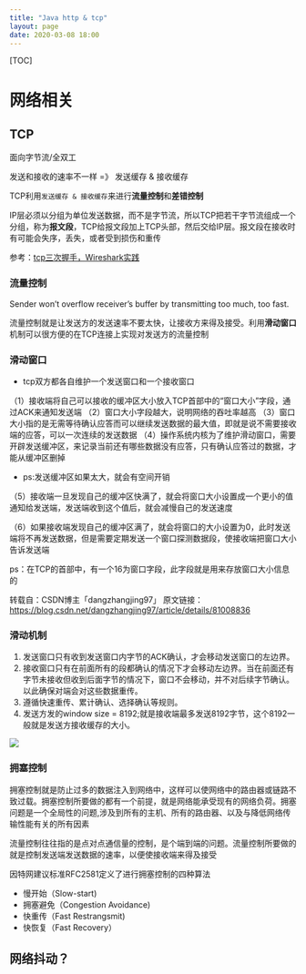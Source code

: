 ```yaml
---
title: "Java http & tcp"
layout: page
date: 2020-03-08 18:00
---
```


[TOC]

# 网络相关

## TCP

面向字节流/全双工

发送和接收的速率不一样 =》 发送缓存 & 接收缓存

TCP利用`发送缓存 & 接收缓存`来进行**流量控制**和**差错控制**

IP层必须以分组为单位发送数据，而不是字节流，所以TCP把若干字节流组成一个分组，称为**报文段**，TCP给报文段加上TCP头部，然后交给IP层。报文段在接收时有可能会失序，丢失，或者受到损伤和重传

参考：<a href="https://blog.csdn.net/qq_26437925/article/details/52100293" target="_blank">tcp三次握手，Wireshark实践</a>

### 流量控制

Sender won’t overflow receiver’s buffer by transmitting too much, too fast.

流量控制就是让发送方的发送速率不要太快，让接收方来得及接受。利用**滑动窗口**机制可以很方便的在TCP连接上实现对发送方的流量控制

### 滑动窗口

* tcp双方都各自维护一个发送窗口和一个接收窗口

（1）接收端将自己可以接收的缓冲区大小放入TCP首部中的“窗口大小”字段，通过ACK来通知发送端
（2）窗口大小字段越大，说明网络的吞吐率越高
（3）窗口大小指的是无需等待确认应答而可以继续发送数据的最大值，即就是说不需要接收端的应答，可以一次连续的发送数据
（4）操作系统内核为了维护滑动窗口，需要开辟发送缓冲区，来记录当前还有哪些数据没有应答，只有确认应答过的数据，才能从缓冲区删掉

* ps:发送缓冲区如果太大，就会有空间开销

（5）接收端一旦发现自己的缓冲区快满了，就会将窗口大小设置成一个更小的值通知给发送端，发送端收到这个值后，就会减慢自己的发送速度

（6）如果接收端发现自己的缓冲区满了，就会将窗口的大小设置为0，此时发送端将不再发送数据，但是需要定期发送一个窗口探测数据段，使接收端把窗口大小告诉发送端

ps：在TCP的首部中，有一个16为窗口字段，此字段就是用来存放窗口大小信息的

转载自：CSDN博主「dangzhangjing97」
原文链接：<a href="https://blog.csdn.net/dangzhangjing97/article/details/81008836">https://blog.csdn.net/dangzhangjing97/article/details/81008836</a>

### 滑动机制

1. 发送窗口只有收到发送窗口内字节的ACK确认，才会移动发送窗口的左边界。
2. 接收窗口只有在前面所有的段都确认的情况下才会移动左边界。当在前面还有字节未接收但收到后面字节的情况下，窗口不会移动，并不对后续字节确认。以此确保对端会对这些数据重传。
3. 遵循快速重传、累计确认、选择确认等规则。
4. 发送方发的window size = 8192;就是接收端最多发送8192字节，这个8192一般就是发送方接收缓存的大小。

![](https://raw.githubusercontent.com/doctording/sword_at_offer/master/content/java_io/imgs/slide_window.png)

### 拥塞控制

拥塞控制就是防止过多的数据注入到网络中，这样可以使网络中的路由器或链路不致过载。拥塞控制所要做的都有一个前提，就是网络能承受现有的网络负荷。拥塞问题是一个全局性的问题,涉及到所有的主机、所有的路由器、以及与降低网络传输性能有关的所有因素

流量控制往往指的是点对点通信量的控制，是个端到端的问题。流量控制所要做的就是控制发送端发送数据的速率，以便使接收端来得及接受

因特网建议标准RFC2581定义了进行拥塞控制的四种算法

* 慢开始（Slow-start)
* 拥塞避免（Congestion Avoidance)
* 快重传（Fast Restrangsmit)
* 快恢复（Fast Recovery）

## 网络抖动？
